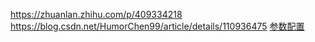 https://zhuanlan.zhihu.com/p/409334218
https://blog.csdn.net/HumorChen99/article/details/110936475
[参数配置](https://blog.csdn.net/shltsh/article/details/125811888)